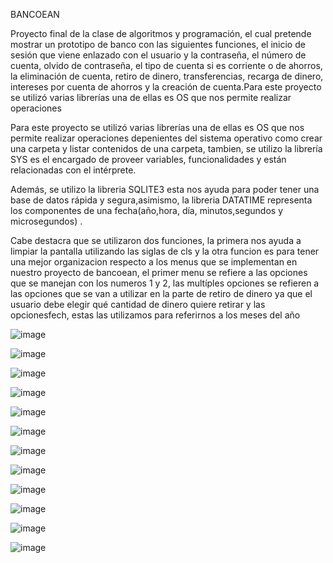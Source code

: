 BANCOEAN

Proyecto final de la clase de algoritmos y programación, el cual pretende mostrar un prototipo de banco con las siguientes funciones, el inicio de sesión que viene enlazado con el usuario y la contraseña, el número de cuenta, olvido de contraseña, el tipo de cuenta si es corriente o de ahorros, la eliminación de cuenta, retiro de dinero, transferencias, recarga de dinero, intereses por cuenta de ahorros y la creación de cuenta.Para este proyecto se utilizó varias librerías una de ellas es OS que nos permite realizar operaciones  

Para este proyecto se utilizó varias librerías una de ellas es OS que nos permite realizar operaciones depenientes del sistema operativo como crear una carpeta y listar contenidos de una carpeta, tambien, se  utilizo la librería SYS es el encargado de proveer variables, funcionalidades y están relacionadas con el intérprete.

Además, se utilizo la libreria SQLITE3 esta nos ayuda para poder tener una base de datos rápida y segura,asimismo, la libreria DATATIME representa los componentes de una fecha(año,hora, día, minutos,segundos y microsegundos) .  

Cabe destacra que se utilizaron dos funciones, la primera nos ayuda a limpiar la pantalla utilizando las  siglas de cls  y la otra funcion es para tener una mejor organizacion respecto a los menus que se implementan en nuestro proyecto de bancoean, el primer menu  se refiere a las opciones que se manejan con  los numeros 1 y 2, las multíples opciones se refieren  a las opciones que se van a utilizar en la parte de retiro de dinero ya que el usuario debe elegir qué cantidad de dinero quiere retirar y las opcionesfech, estas las utilizamos para referirnos a los meses del año

![image](https://user-images.githubusercontent.com/87997369/134271836-cae9ecb2-f234-4f7c-bfd1-1b8846658203.png)

![image](https://user-images.githubusercontent.com/87997369/134274273-c52c4ca1-329e-410c-bc43-9abf7342ab30.png)

![image](https://user-images.githubusercontent.com/87997369/134274378-74e18c6a-e870-4135-9780-4f3a19403c3a.png)

![image](https://user-images.githubusercontent.com/87997369/134274413-ad6d455a-43cb-479d-882b-569e0b16d515.png)

![image](https://user-images.githubusercontent.com/87997369/134274437-371ddeb7-9d04-4f69-9b3f-9f1f0329d5c2.png)

![image](https://user-images.githubusercontent.com/87997369/134274483-95d942cb-a371-4592-832e-0b067fd4bc18.png)

![image](https://user-images.githubusercontent.com/87997369/134274521-f58e5ce9-4ac5-408b-a8ce-f5cf56645af0.png)

![image](https://user-images.githubusercontent.com/87997369/134274552-739e8d6d-f3de-41bf-ac6b-4a1f0a50c63d.png)

![image](https://user-images.githubusercontent.com/87997369/134274594-4ac94188-3271-4545-aa44-659092a93af5.png)

![image](https://user-images.githubusercontent.com/87997369/134274630-a79f340e-3b6d-4b67-b7d7-4b4aa31749a0.png)

![image](https://user-images.githubusercontent.com/87997369/134274685-aeb052b5-de5f-46b3-b84e-6290b2575a76.png)

![image](https://user-images.githubusercontent.com/87997369/134274795-19c32ef6-25e2-46e7-90d5-17ae912a58b7.png)

